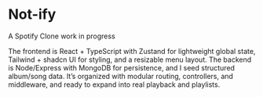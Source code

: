 # Not-ify
A Spotify Clone work in progress


The frontend is React + TypeScript with Zustand for lightweight global state, Tailwind + shadcn UI for styling,
and a resizable menu layout. The backend is Node/Express with MongoDB for persistence, 
and I seed structured album/song data. It’s organized with modular routing, controllers, and middleware, 
and ready to expand into real playback and playlists.
